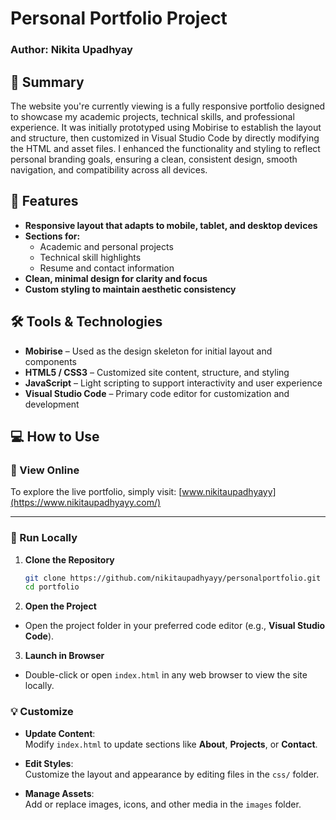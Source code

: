 # Personal Portfolio Project
### Author: Nikita Upadhyay

## 📂 Summary  
The website you're currently viewing is a fully responsive portfolio designed to showcase my academic projects, technical skills, and professional experience. It was initially prototyped using Mobirise to establish the layout and structure, then customized in Visual Studio Code by directly modifying the HTML and asset files. I enhanced the functionality and styling to reflect personal branding goals, ensuring a clean, consistent design, smooth navigation, and compatibility across all devices.

## 🚀 Features  
- **Responsive layout that adapts to mobile, tablet, and desktop devices**
- **Sections for:**
  - Academic and personal projects
  - Technical skill highlights
  - Resume and contact information
- **Clean, minimal design for clarity and focus**
- **Custom styling to maintain aesthetic consistency**

## 🛠️ Tools & Technologies

- **Mobirise** – Used as the design skeleton for initial layout and components
- **HTML5 / CSS3** – Customized site content, structure, and styling
- **JavaScript** – Light scripting to support interactivity and user experience
- **Visual Studio Code** – Primary code editor for customization and development


## 💻 How to Use

### 🔗 View Online
To explore the live portfolio, simply visit:
[www.nikitaupadhyayy](https://www.nikitaupadhyayy.com/)

---

### 💽 Run Locally

1. **Clone the Repository**
   ```bash
   git clone https://github.com/nikitaupadhyayy/personalportfolio.git
   cd portfolio

2. **Open the Project**
- Open the project folder in your preferred code editor (e.g., **Visual Studio Code**).

3. **Launch in Browser**
- Double-click or open `index.html` in any web browser to view the site locally.

### 💡 Customize

- **Update Content**:  
  Modify `index.html` to update sections like **About**, **Projects**, or **Contact**.

- **Edit Styles**:  
  Customize the layout and appearance by editing files in the `css/` folder.

- **Manage Assets**:  
  Add or replace images, icons, and other media in the `images` folder.

